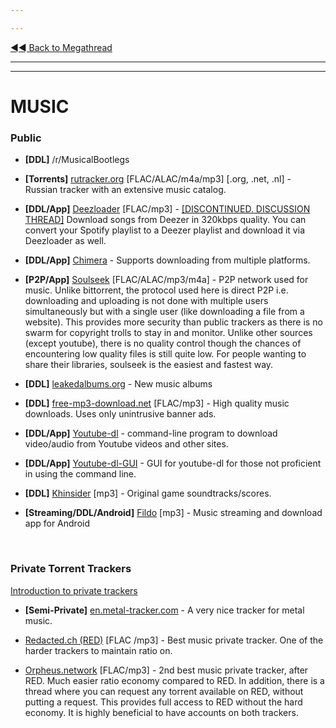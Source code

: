 ---
---
[◄◄ Back to Megathread](https://www.reddit.com/r/Piracy/wiki/megathread)

---
---

# MUSIC

### Public

* **[DDL]** /r/MusicalBootlegs

* **[Torrents]** [rutracker.org](http://rutracker.org/forum/index.php) [FLAC/ALAC/m4a/mp3] [.org, .net, .nl] - Russian tracker with an extensive music catalog.

* **[DDL/App]** [Deezloader](/r/deezloadersisback) [FLAC/mp3] -  [\[DISCONTINUED. DISCUSSION THREAD\]](https://www.reddit.com/r/Piracy/comments/fweoa7/deezloader_will_soon_not_be_able_to_download/) Download songs from Deezer in 320kbps quality. You can convert your Spotify playlist to a Deezer playlist and download it via Deezloader as well.

* **[DDL/App]** [Chimera](https://notabug.org/Aesir/chimera) - Supports downloading from multiple platforms.

* **[P2P/App]** [Soulseek](http://www.slsknet.org/news/node/1) [FLAC/ALAC/mp3/m4a] - P2P network used for music. Unlike bittorrent, the protocol used here is direct P2P i.e. downloading and uploading is not done with multiple users simultaneously but with a single user (like downloading a file from a website). This provides more security than public trackers as there is no swarm for copyright trolls to stay in and monitor. Unlike other sources (except youtube), there is no quality control though the chances of encountering low quality files is still quite low. For people wanting to share their libraries, soulseek is the easiest and fastest way.

* **[DDL]** [leakedalbums.org](https://leakedalbums.org/) - New music albums


* **[DDL]** [free-mp3-download.net](https://free-mp3-download.net/) [FLAC/mp3] - High quality music downloads. Uses only unintrusive banner ads.

* **[DDL/App]** [Youtube-dl](https://github.com/rg3/youtube-dl) - command-line program to download video/audio from Youtube videos and other sites. 
 * **[DDL/App]** [Youtube-dl-GUI](https://github.com/MrS0m30n3/youtube-dl-gui) - GUI for youtube-dl for those not proficient in using the command line.

* **[DDL]** [Khinsider](https://downloads.khinsider.com/) [mp3] - Original game soundtracks/scores.

* **[Streaming/DDL/Android]** [Fildo](https://fildo.net/android/en/) [mp3] - Music streaming and download app for Android

&nbsp;




### Private Torrent Trackers

[Introduction to private trackers](https://www.reddit.com/r/Piracy/wiki/guides/private_trackers)

* **[Semi-Private]** [en.metal-tracker.com](https://en.metal-tracker.com/) - A very nice tracker for metal music.

* [Redacted.ch (RED)](https://redacted.ch/) [FLAC /mp3] - Best music private tracker. One of the harder trackers to maintain ratio on. 

* [Orpheus.network](https://orpheus.network/) [FLAC/mp3] - 2nd best music private tracker, after RED. Much easier ratio economy compared to RED. In addition, there is a thread where you can request any torrent available on RED, without putting a request. This provides full access to RED without the hard economy. It is highly beneficial to have accounts on both trackers.

&nbsp;